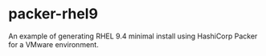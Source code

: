 # packer-rhel9
An example of generating RHEL 9.4 minimal install using HashiCorp Packer for a VMware environment.
